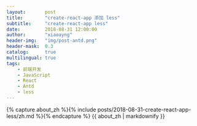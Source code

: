 ```yaml
---
layout:       post
title:        "create-react-app 添加 less"
subtitle:     "create-react-app less"
date:         2018-08-31 12:00:00
author:       "xiaoayng"
header-img:   "img/post-antd.png"
header-mask:  0.3
catalog:      true
multilingual: true
tags:
    - 前端开发
    - JavaScript
    - React
    - Antd
    - less
---
```


<!-- Chinese Version -->
<div class="zh post-container">
    {% capture about_zh %}{% include posts/2018-08-31-create-react-app-less/zh.md %}{% endcapture %}
    {{ about_zh | markdownify }}
</div>
